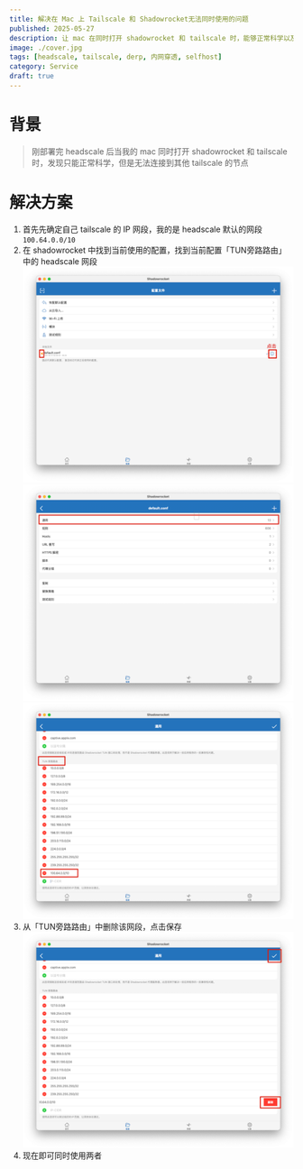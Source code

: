 ```yaml
---
title: 解决在 Mac 上 Tailscale 和 Shadowrocket无法同时使用的问题
published: 2025-05-27
description: 让 mac 在同时打开 shadowrocket 和 tailscale 时，能够正常科学以及连接 tailscale 节点
image: ./cover.jpg
tags: [headscale, tailscale, derp, 内网穿透, selfhost]
category: Service
draft: true
---
```

# 背景
> 刚部署完 headscale 后当我的 mac 同时打开 shadowrocket 和 tailscale 时，发现只能正常科学，但是无法连接到其他 tailscale 的节点

# 解决方案
1. 首先先确定自己 tailscale 的 IP 网段，我的是 headscale 默认的网段 `100.64.0.0/10` 
2. 在 shadowrocket 中找到当前使用的配置，找到当前配置「TUN旁路路由」中的 headscale 网段
   ![config.png](images/config.png)
   ![config2.png](images/config2.png)
   ![delete_config.png](images/delete_config.png)
3. 从「TUN旁路路由」中删除该网段，点击保存
   ![delete.png](images/delete.png)
4. 现在即可同时使用两者

